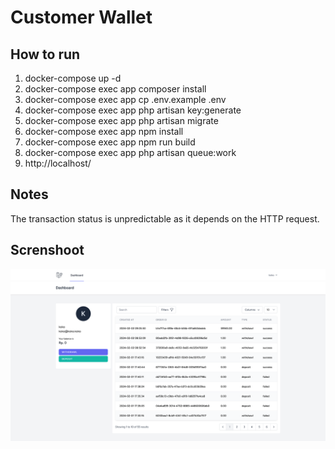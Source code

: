 # Customer Wallet

## How to run

1. docker-compose up -d
2. docker-compose exec app composer install
3. docker-compose exec app cp .env.example .env
4. docker-compose exec app php artisan key:generate
5. docker-compose exec app php artisan migrate
6. docker-compose exec app npm install
7. docker-compose exec app npm run build
8. docker-compose exec app php artisan queue:work
9. http://localhost/

## Notes

The transaction status is unpredictable as it depends on the HTTP request.

## Screnshoot

![alt text](image.png)
